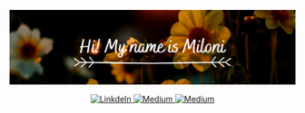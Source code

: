 
![](https://github.com/milonimittal/milonimittal/blob/master/images/cover.png)

<p align="center">
  <a href="https://www.linkedin.com/in/miloni-mittal-225779149/">
  <img alt="LinkdeIn" width="30px" src="https://cdn.jsdelivr.net/npm/simple-icons@v3/icons/linkedin.svg" />
</a>
<a href="https://medium.com/@milonimittal">
  <img alt="Medium" width="30px" src="https://cdn.jsdelivr.net/npm/simple-icons@v3/icons/medium.svg"/>
</a>
  <a href="mailto:miloni.mittal@gmail.com">
  <img alt="Medium" width="30px" src="https://cdn.jsdelivr.net/npm/simple-icons@3.2.0/icons/mail-dot-ru.svg"/>
</a>
</p>



<!--
**milonimittal/milonimittal** is a ✨ _special_ ✨ repository because its `README.md` (this file) appears on your GitHub profile.

Here are some ideas to get you started:

- 🔭 I’m currently working on ...
- 🌱 I’m currently learning ...
- 👯 I’m looking to collaborate on ...
- 🤔 I’m looking for help with ...
- 💬 Ask me about ...
- 📫 How to reach me: ...
- 😄 Pronouns: ...
- ⚡ Fun fact: ...
-->

